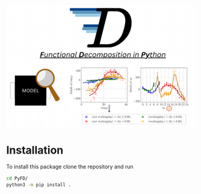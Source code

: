 
<p align="center">
  <img src="./docs/Images/Header_PyFD.png" width="800" />
</p>

# Installation

To install this package clone the repository and run

```bash
cd PyFD/
python3 -m pip install .
```
